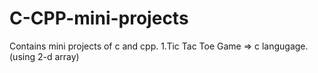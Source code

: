 # C-CPP-mini-projects
Contains mini projects of c and cpp.
1.Tic Tac Toe Game =>  c langugage. (using 2-d array)
                        
